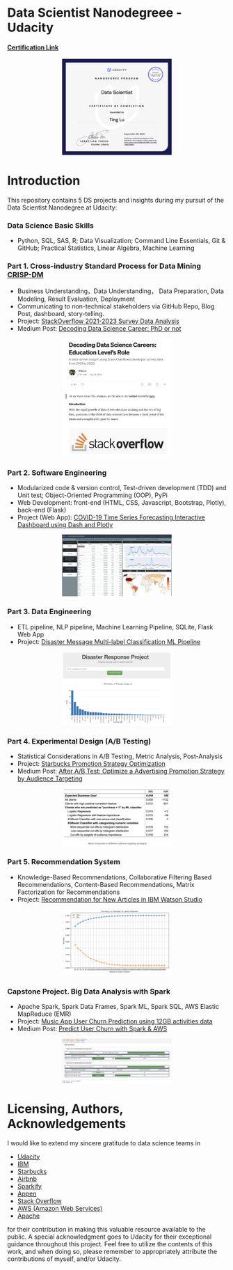 # Data Scientist Nanodegreee - Udacity
#### [Certification Link](https://graduation.udacity.com/confirm/e/53f81a96-3650-11ee-b04a-ef88f7ab86f6)

<div align="center">
  <img src="https://github.com/Ting-DS/Data-Scientist-Nanodegreee-Udacity/blob/main/certification.png" width="50%">
</div>

# Introduction
This repository contains 5 DS projects and insights during my pursuit of the Data Scientist Nanodegree at Udacity:
### Data Science Basic Skills
 - Python, SQL, SAS, R; Data Visualization; Command Line Essentials, Git & GitHub; Practical Statistics, Linear Algebra, Machine Learning
### Part 1. Cross-industry Standard Process for Data Mining [CRISP-DM](https://en.wikipedia.org/wiki/Cross-industry_standard_process_for_data_mining)
 - Business Understanding，Data Understanding， Data Preparation, Data Modeling, Result Evaluation, Deployment
 - Communicating to non-technical stakeholders via GitHub Repo, Blog Post, dashboard, story-telling.
 - Project: [StackOverflow 2021-2023 Survey Data Analysis](https://github.com/Ting-DS/Data-Scientist-Nanodegreee-Udacity/tree/main/StackOverflow_Survey_Insights)
 - Medium Post: [Decoding Data Science Career: PhD or not](https://medium.com/@LobsterTing/revealing-data-science-careers-is-a-phd-a-necessity-487ac40ceac6)

<div align="center">
  <img src="https://github.com/Ting-DS/Data-Scientist-Nanodegreee-Udacity/blob/main/StackOverflow_Survey_Insights/Stackoverflow_medium.png" width="50%">
</div>

### Part 2. Software Engineering
 -  Modularized code & version control, Test-driven development (TDD) and Unit test; Object-Oriented Programming (OOP), PyPi
 -  Web Development: front-end (HTML, CSS, Javascript, Bootstrap, Plotly), back-end (Flask)
 -  Project (Web App): [COVID-19 Time Series Forecasting Interactive Dashboard using Dash and Plotly](https://tinglu.pythonanywhere.com/)

<div align="center">
  <img src="https://github.com/Ting-DS/Data-Scientist-Nanodegreee-Udacity/blob/main/dashboard.png" width="50%">
</div>

### Part 3. Data Engineering
 - ETL pipeline, NLP pipeline, Machine Learning Pipeline, SQLite, Flask Web App
 - Project: [Disaster Message Multi-label Classification ML Pipeline](https://github.com/Ting-DS/Data-Scientist-Nanodegreee-Udacity/tree/main/Disaster_Classification_ETL_Pipeline)

<div align="center">
  <img src="https://github.com/Ting-DS/Data-Scientist-Nanodegreee-Udacity/blob/main/Disaster_Classification_ETL_Pipeline/Pipeline.png" width="50%">
</div>

### Part 4. Experimental Design (A/B Testing)
 - Statistical Considerations in A/B Testing, Metric Analysis, Post-Analysis
 - Project: [Starbucks Promotion Strategy Optimization](https://github.com/Ting-DS/Data-Scientist-Nanodegreee-Udacity/tree/main/Starbucks_ABtest_Promo_Optimization)
 - Medium Post: [After A/B Test: Optimize a Advertising Promotion Strategy by Audience Targeting](https://medium.com/@LobsterTing/optimize-a-promotion-strategy-by-a-b-testing-and-audience-targeting-17b7ec49c55b)
<div align="center">
  <img src="https://github.com/Ting-DS/Data-Scientist-Nanodegreee-Udacity/blob/main/Starbucks_ABtest_Promo_Optimization/starbucks.png" width="50%">
</div>

### Part 5. Recommendation System
 - Knowledge-Based Recommendations, Collaborative Filtering Based Recommendations, Content-Based Recommendations, Matrix Factorization for Recommendations
 - Project: [Recommendation for New Articles in IBM Watson Studio](https://github.com/Ting-DS/Data-Scientist-Nanodegreee-Udacity/tree/main/Recommendation_IBM_WatsonStudio)

<div align="center">
  <img src="https://github.com/Ting-DS/Data-Scientist-Nanodegreee-Udacity/blob/main/Recommendation_IBM_WatsonStudio/Recommendation.png" width="50%">
</div>

### Capstone Project. Big Data Analysis with Spark
 - Apache Spark, Spark Data Frames, Spark ML, Spark SQL, AWS Elastic MapReduce (EMR)
 - Project: [Music App User Churn Prediction using 12GB activities data](https://github.com/Ting-DS/Data-Scientist-Nanodegreee-Udacity/tree/main/MusicApp_Spark_ML_AWS)
 - Medium Post: [Predict User Churn with Spark & AWS](https://medium.com/@LobsterTing/spark-ml-with-aws-emr-acdfab30ef01)

<div align="center">
  <img src="https://github.com/Ting-DS/Data-Scientist-Nanodegreee-Udacity/blob/main/MusicApp_Spark_ML_AWS/spark_progress.png" width="50%">
</div>

# Licensing, Authors, Acknowledgements

I would like to extend my sincere gratitude to data science teams in 
- [Udacity](https://www.udacity.com/)
- [IBM](https://www.ibm.com/)
- [Starbucks](https://www.starbucks.com/)
- [Airbnb](https://www.airbnb.com/)
- [Sparkify](https://www.sparkify.com/)
- [Appen](https://www.appen.com/)
- [Stack Overflow](https://stackoverflow.com/)
- [AWS (Amazon Web Services)](https://aws.amazon.com/)
- [Apache](https://www.apache.org/)

for their contribution in making this valuable resource available to the public. A special acknowledgment goes to Udacity for their exceptional guidance throughout this project. Feel free to utilize the contents of this work, and when doing so, please remember to appropriately attribute the contributions of myself, and/or Udacity.





